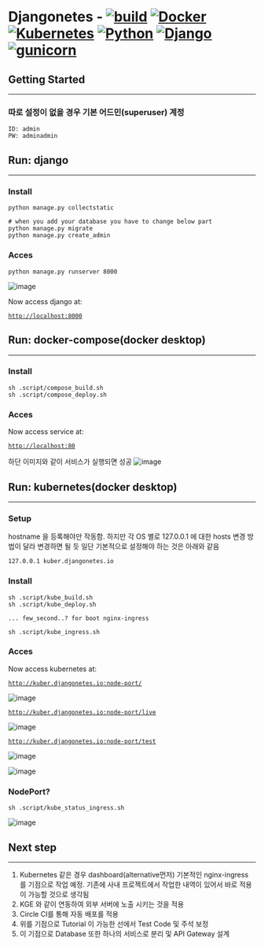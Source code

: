 
# **Djangonetes** - [![build](https://circleci.com/gh/jaehwankim07120/djangonetes.svg?style=shield&circle-token=6d6e029ba8299eb7f5c8bee2ee7484f60daf5a18)](https://app.circleci.com/pipelines/github/jaehwankim07120/djangonetes) [![Docker](https://img.shields.io/badge/Docker-20.1.2-brightgreen.svg)]() [![Kubernetes](https://img.shields.io/badge/Kubernetes-1.19.3-brightgreen.svg)]() [![Python](https://img.shields.io/badge/python-3.6-brightgreen.svg)](https://www.python.org/downloads/release/python-367/) [![Django](https://img.shields.io/badge/Django-3.1.7-brightgreen.svg)](https://docs.djangoproject.com/en/3.1/intro/install/) [![gunicorn](https://img.shields.io/badge/gunicorn-20.0.4-brightgreen.svg)]()

## **Getting Started**
---
### 따로 설정이 없을 경우 기본 어드민(superuser) 계정
```
ID: admin
PW: adminadmin
```

## **Run: django**
---
### Install 
```
python manage.py collectstatic

# when you add your database you have to change below part
python manage.py migrate
python manage.py create_admin
```

### Acces
```
python manage.py runserver 8000
```

![image](https://user-images.githubusercontent.com/36470472/110161602-f17d9000-7e30-11eb-96ee-71e77b7755c9.png)

Now access django at:

[`http://localhost:8000`](http://localhost:8000)

## **Run: docker-compose(docker desktop)**
---
### Install 
```
sh .script/compose_build.sh
sh .script/compose_deploy.sh
```
### Acces
Now access service at:

[`http://localhost:80`](http://localhost:80)

하단 이미지와 같이 서비스가 실행되면 성공
![image](https://user-images.githubusercontent.com/36470472/110159422-073d8600-7e2e-11eb-9796-866605281333.png)

## **Run: kubernetes(docker desktop)**
---
### Setup
hostname 을 등록해야만 작동함. 하지만 각 OS 별로 127.0.0.1 에 대한 hosts 변경 방법이 달라 변경하면 될 듯
일단 기본적으로 설정해야 하는 것은 아래와 같음
```
127.0.0.1 kuber.djangonetes.io
```
### Install 
```
sh .script/kube_build.sh
sh .script/kube_deploy.sh

... few_second..? for boot nginx-ingress

sh .script/kube_ingress.sh
```
### Acces
Now access kubernetes at:

[`http://kuber.djangonetes.io:node-port/`](http://kuber.djangonetes.io:node-port/)

![image](https://user-images.githubusercontent.com/36470472/110166475-c34f7e80-7e37-11eb-8706-cbacae3cd7eb.png)

[`http://kuber.djangonetes.io:node-port/live`](http://kuber.djangonetes.io:node-port/live)

![image](https://user-images.githubusercontent.com/36470472/110166537-de21f300-7e37-11eb-8751-8c226dd99126.png)

[`http://kuber.djangonetes.io:node-port/test`](http://kuber.djangonetes.io:node-port/test)

![image](https://user-images.githubusercontent.com/36470472/110166592-f134c300-7e37-11eb-9853-0a6b488eec59.png)

![image](https://user-images.githubusercontent.com/36470472/110166646-00b40c00-7e38-11eb-97b6-45d0189e02f7.png)

### NodePort?
```
sh .script/kube_status_ingress.sh
```

![image](https://user-images.githubusercontent.com/36470472/110166720-1cb7ad80-7e38-11eb-9984-b9d0403bd3c0.png)

## **Next step**
---
1. Kubernetes 같은 경우 dashboard(alternative먼저) 기본적인 nginx-ingress 를 기점으로 작업 예정. 기존에 사내 프로젝트에서 작업한 내역이 있어서 바로 적용이 가능할 것으로 생각됨
2. KGE 와 같이 연동하여 외부 서버에 노출 시키는 것을 적용
3. Circle CI를 통해 자동 배포를 적용
4. 위를 기점으로 Tutorial 이 가능한 선에서 Test Code 및 주석 보정
5. 이 기점으로 Database 또한 하나의 서비스로 분리 및 API Gateway 설계
